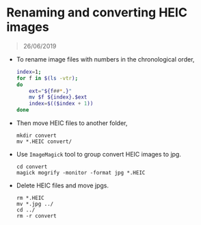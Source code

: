 # Renaming and converting HEIC images 
> 26/06/2019

- To rename image files with numbers in the chronological order,
    ```bash
    index=1;
    for f in $(ls -vtr);
    do
        ext="${f##*.}"
        mv $f ${index}.$ext
        index=$(($index + 1))
    done
    ```
- Then move HEIC files to another folder,
    ```
    mkdir convert
    mv *.HEIC convert/
    ```
- Use `ImageMagick` tool to group convert HEIC images to jpg.
    ```
    cd convert
    magick mogrify -monitor -format jpg *.HEIC
    ```
- Delete HEIC files and move jpgs.
    ```
    rm *.HEIC
    mv *.jpg ../
    cd ../
    rm -r convert
    ```

